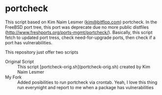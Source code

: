 portcheck
=========

This script based on Kim Naim Lesmer (kim@bitflop.com) portcheck. In the FreeBSD port tree, this port was deprecate due no more public distfiles (http://www.freshports.org/ports-mgmt/portcheck/). Basically, this script fetch to updated port tress, check need-for-upgrade ports, then check if a port has vulnerabilities.

This repository just offer two scripts
<dl>
  <dt>Original Script</dt>
  	<dd>This script [portcheck-orig.sh](portcheck-orig.sh) created by Kim Naim Lesmer</dd>
  <dt>My Fork</dt>
  	<dd>Added posibilities to run portcheck via crontab. Yeah, I love this thing run everynight and report to me when a package has vulnerabilities</dd>
</dl>


